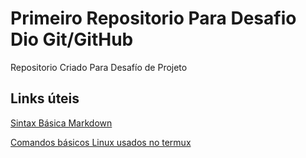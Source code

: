 # Primeiro Repositorio Para Desafio Dio Git/GitHub
Repositorio Criado Para Desafío de Projeto

## Links úteis
[Sintax Básica Markdown](https://www.markdownguide.org/basic-syntax/)

[Comandos básicos Linux usados no termux](https://wiki.termux.com/wiki/Touch_Keyboard)
